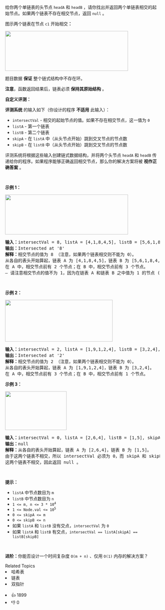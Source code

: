 <p>给你两个单链表的头节点&nbsp;<code>headA</code> 和 <code>headB</code> ，请你找出并返回两个单链表相交的起始节点。如果两个链表不存在相交节点，返回 <code>null</code> 。</p>

<p>图示两个链表在节点 <code>c1</code> 开始相交<strong>：</strong></p>

<p><a href="https://assets.leetcode-cn.com/aliyun-lc-upload/uploads/2018/12/14/160_statement.png" target="_blank"><img alt="" src="https://assets.leetcode-cn.com/aliyun-lc-upload/uploads/2018/12/14/160_statement.png" style="height:130px; width:400px" /></a></p>

<p>题目数据 <strong>保证</strong> 整个链式结构中不存在环。</p>

<p><strong>注意</strong>，函数返回结果后，链表必须 <strong>保持其原始结构</strong> 。</p>

<p><strong>自定义评测：</strong></p>

<p><strong>评测系统</strong> 的输入如下（你设计的程序 <strong>不适用</strong> 此输入）：</p>

<ul> 
 <li><code>intersectVal</code> - 相交的起始节点的值。如果不存在相交节点，这一值为 <code>0</code></li> 
 <li><code>listA</code> - 第一个链表</li> 
 <li><code>listB</code> - 第二个链表</li> 
 <li><code>skipA</code> - 在 <code>listA</code> 中（从头节点开始）跳到交叉节点的节点数</li> 
 <li><code>skipB</code> - 在 <code>listB</code> 中（从头节点开始）跳到交叉节点的节点数</li> 
</ul>

<p>评测系统将根据这些输入创建链式数据结构，并将两个头节点 <code>headA</code> 和 <code>headB</code> 传递给你的程序。如果程序能够正确返回相交节点，那么你的解决方案将被 <strong>视作正确答案</strong> 。</p>

<p>&nbsp;</p>

<p><strong>示例 1：</strong></p>

<p><a href="https://assets.leetcode.com/uploads/2018/12/13/160_example_1.png" target="_blank"><img alt="" src="https://assets.leetcode.com/uploads/2021/03/05/160_example_1_1.png" style="height:130px; width:400px" /></a></p>

<pre>
<strong>输入：</strong>intersectVal = 8, listA = [4,1,8,4,5], listB = [5,6,1,8,4,5], skipA = 2, skipB = 3
<strong>输出：</strong>Intersected at '8'
<strong>解释：</strong>相交节点的值为 8 （注意，如果两个链表相交则不能为 0）。
从各自的表头开始算起，链表 A 为 [4,1,8,4,5]，链表 B 为 [5,6,1,8,4,5]。
在 A 中，相交节点前有 2 个节点；在 B 中，相交节点前有 3 个节点。
— 请注意相交节点的值不为 1，因为在链表 A 和链表 B 之中值为 1 的节点 (A 中第二个节点和 B 中第三个节点) 是不同的节点。换句话说，它们在内存中指向两个不同的位置，而链表 A 和链表 B 中值为 8 的节点 (A 中<font size="1">第三个</font>节点，B 中第四个节点) 在内存中指向相同的位置。
</pre>

<p>&nbsp;</p>

<p><strong>示例&nbsp;2：</strong></p>

<p><a href="https://assets.leetcode.com/uploads/2018/12/13/160_example_2.png" target="_blank"><img alt="" src="https://assets.leetcode.com/uploads/2021/03/05/160_example_2.png" style="height:136px; width:350px" /></a></p>

<pre>
<strong>输入：</strong>intersectVal&nbsp;= 2, listA = [1,9,1,2,4], listB = [3,2,4], skipA = 3, skipB = 1
<strong>输出：</strong>Intersected at '2'
<strong>解释：</strong>相交节点的值为 2 （注意，如果两个链表相交则不能为 0）。
从各自的表头开始算起，链表 A 为 [1,9,1,2,4]，链表 B 为 [3,2,4]。
在 A 中，相交节点前有 3 个节点；在 B 中，相交节点前有 1 个节点。
</pre>

<p><strong>示例&nbsp;3：</strong></p>

<p><a href="https://assets.leetcode.com/uploads/2018/12/13/160_example_3.png" target="_blank"><img alt="" src="https://assets.leetcode-cn.com/aliyun-lc-upload/uploads/2018/12/14/160_example_3.png" style="height:126px; width:200px" /></a></p>

<pre>
<strong>输入：</strong>intersectVal = 0, listA = [2,6,4], listB = [1,5], skipA = 3, skipB = 2
<strong>输出：</strong>null
<strong>解释：</strong>从各自的表头开始算起，链表 A 为 [2,6,4]，链表 B 为 [1,5]。
由于这两个链表不相交，所以 intersectVal 必须为 0，而 skipA 和 skipB 可以是任意值。
这两个链表不相交，因此返回 null 。
</pre>

<p>&nbsp;</p>

<p><strong>提示：</strong></p>

<ul> 
 <li><code>listA</code> 中节点数目为 <code>m</code></li> 
 <li><code>listB</code> 中节点数目为 <code>n</code></li> 
 <li><code>1 &lt;= m, n &lt;= 3 * 10<sup>4</sup></code></li> 
 <li><code>1 &lt;= Node.val &lt;= 10<sup>5</sup></code></li> 
 <li><code>0 &lt;= skipA &lt;= m</code></li> 
 <li><code>0 &lt;= skipB &lt;= n</code></li> 
 <li>如果 <code>listA</code> 和 <code>listB</code> 没有交点，<code>intersectVal</code> 为 <code>0</code></li> 
 <li>如果 <code>listA</code> 和 <code>listB</code> 有交点，<code>intersectVal == listA[skipA] == listB[skipB]</code></li> 
</ul>

<p>&nbsp;</p>

<p><strong>进阶：</strong>你能否设计一个时间复杂度 <code>O(m + n)</code> 、仅用 <code>O(1)</code> 内存的解决方案？</p>

<div><div>Related Topics</div><div><li>哈希表</li><li>链表</li><li>双指针</li></div></div><br><div><li>👍 1899</li><li>👎 0</li></div>